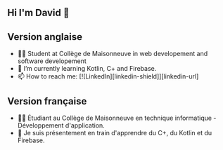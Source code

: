 ## Hi I'm David 👋

## Version anglaise

- 👨‍🏫  Student at Collège de Maisonneuve in web developement and software developement
- 🌱  I’m currently learning Kotlin, C+ and Firebase.
- 📫  How to reach me:
[![LinkedIn][linkedin-shield]][linkedin-url]

## Version française

- 👨‍🏫  Étudiant au Collège de Maisonneuve en technique informatique - Développement d'application.
- 🌱  Je suis présentement en train d'apprendre du C+, du Kotlin et du Firebase.
